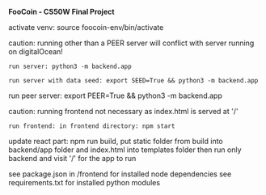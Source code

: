 **FooCoin - CS50W Final Project**

activate venv: source foocoin-env/bin/activate

caution: running other than a PEER server will conflict with server running on digitalOcean!

    run server: python3 -m backend.app

    run server with data seed: export SEED=True && python3 -m backend.app

run peer server: export PEER=True && python3 -m backend.app

caution: running frontend not necessary as index.html is served at '/'

    run frontend: in frontend directory: npm start

update react part: npm run build, put static folder from build into backend/app folder and index.html into templates folder
then run only backend and visit '/' for the app to run

see package.json in /frontend for installed node dependencies
see requirements.txt for installed python modules